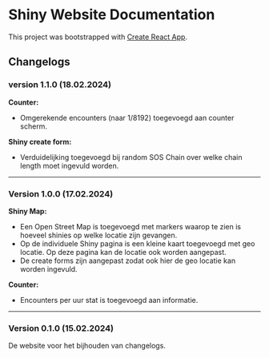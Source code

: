 # Shiny Website Documentation

This project was bootstrapped with [Create React App](https://github.com/facebook/create-react-app).

## Changelogs

### version 1.1.0 (18.02.2024)

**Counter:**

  - Omgerekende encounters (naar 1/8192) toegevoegd aan counter scherm.

**Shiny create form:**

  - Verduidelijking toegevoegd bij random SOS Chain over welke chain length moet ingevuld worden.

---

### Version 1.0.0 (17.02.2024)

**Shiny Map:**

- Een Open Street Map is toegevoegd met markers waarop te zien is hoeveel shinies op welke locatie zijn gevangen.
- Op de individuele Shiny pagina is een kleine kaart toegevoegd met geo locatie. Op deze pagina kan de locatie ook worden aangepast.
- De create forms zijn aangepast zodat ook hier de geo locatie kan worden ingevuld.

**Counter:**

- Encounters per uur stat is toegevoegd aan informatie.

---

### Version 0.1.0 (15.02.2024)

De website voor het bijhouden van changelogs.
